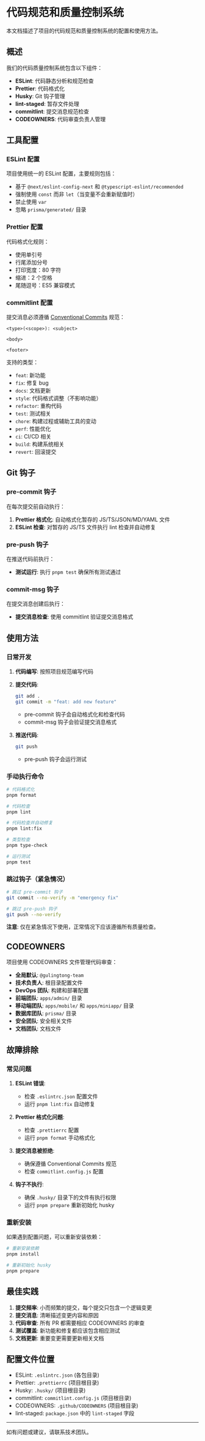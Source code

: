 # 代码规范和质量控制系统

本文档描述了项目的代码规范和质量控制系统的配置和使用方法。

## 概述

我们的代码质量控制系统包含以下组件：

- **ESLint**: 代码静态分析和规范检查
- **Prettier**: 代码格式化
- **Husky**: Git 钩子管理
- **lint-staged**: 暂存文件处理
- **commitlint**: 提交消息规范检查
- **CODEOWNERS**: 代码审查负责人管理

## 工具配置

### ESLint 配置

项目使用统一的 ESLint 配置，主要规则包括：

- 基于 `@next/eslint-config-next` 和 `@typescript-eslint/recommended`
- 强制使用 `const` 而非 `let`（当变量不会重新赋值时）
- 禁止使用 `var`
- 忽略 `prisma/generated/` 目录

### Prettier 配置

代码格式化规则：

- 使用单引号
- 行尾添加分号
- 打印宽度：80 字符
- 缩进：2 个空格
- 尾随逗号：ES5 兼容模式

### commitlint 配置

提交消息必须遵循 [Conventional Commits](https://www.conventionalcommits.org/) 规范：

```
<type>(<scope>): <subject>

<body>

<footer>
```

支持的类型：
- `feat`: 新功能
- `fix`: 修复 bug
- `docs`: 文档更新
- `style`: 代码格式调整（不影响功能）
- `refactor`: 重构代码
- `test`: 测试相关
- `chore`: 构建过程或辅助工具的变动
- `perf`: 性能优化
- `ci`: CI/CD 相关
- `build`: 构建系统相关
- `revert`: 回滚提交

## Git 钩子

### pre-commit 钩子

在每次提交前自动执行：

1. **Prettier 格式化**: 自动格式化暂存的 JS/TS/JSON/MD/YAML 文件
2. **ESLint 检查**: 对暂存的 JS/TS 文件执行 lint 检查并自动修复

### pre-push 钩子

在推送代码前执行：

- **测试运行**: 执行 `pnpm test` 确保所有测试通过

### commit-msg 钩子

在提交消息创建后执行：

- **提交消息检查**: 使用 commitlint 验证提交消息格式

## 使用方法

### 日常开发

1. **代码编写**: 按照项目规范编写代码
2. **提交代码**: 
   ```bash
   git add .
   git commit -m "feat: add new feature"
   ```
   - pre-commit 钩子会自动格式化和检查代码
   - commit-msg 钩子会验证提交消息格式

3. **推送代码**:
   ```bash
   git push
   ```
   - pre-push 钩子会运行测试

### 手动执行命令

```bash
# 代码格式化
pnpm format

# 代码检查
pnpm lint

# 代码检查并自动修复
pnpm lint:fix

# 类型检查
pnpm type-check

# 运行测试
pnpm test
```

### 跳过钩子（紧急情况）

```bash
# 跳过 pre-commit 钩子
git commit --no-verify -m "emergency fix"

# 跳过 pre-push 钩子
git push --no-verify
```

**注意**: 仅在紧急情况下使用，正常情况下应该遵循所有质量检查。

## CODEOWNERS

项目使用 CODEOWNERS 文件管理代码审查：

- **全局默认**: `@gulingtong-team`
- **技术负责人**: 根目录配置文件
- **DevOps 团队**: 构建和部署配置
- **前端团队**: `apps/admin/` 目录
- **移动端团队**: `apps/mobile/` 和 `apps/miniapp/` 目录
- **数据库团队**: `prisma/` 目录
- **安全团队**: 安全相关文件
- **文档团队**: 文档文件

## 故障排除

### 常见问题

1. **ESLint 错误**: 
   - 检查 `.eslintrc.json` 配置文件
   - 运行 `pnpm lint:fix` 自动修复

2. **Prettier 格式化问题**:
   - 检查 `.prettierrc` 配置
   - 运行 `pnpm format` 手动格式化

3. **提交消息被拒绝**:
   - 确保遵循 Conventional Commits 规范
   - 检查 `commitlint.config.js` 配置

4. **钩子不执行**:
   - 确保 `.husky/` 目录下的文件有执行权限
   - 运行 `pnpm prepare` 重新初始化 husky

### 重新安装

如果遇到配置问题，可以重新安装依赖：

```bash
# 重新安装依赖
pnpm install

# 重新初始化 husky
pnpm prepare
```

## 最佳实践

1. **提交频率**: 小而频繁的提交，每个提交只包含一个逻辑变更
2. **提交消息**: 清晰描述变更内容和原因
3. **代码审查**: 所有 PR 都需要相应 CODEOWNERS 的审查
4. **测试覆盖**: 新功能和修复都应该包含相应测试
5. **文档更新**: 重要变更需要更新相关文档

## 配置文件位置

- ESLint: `.eslintrc.json` (各包目录)
- Prettier: `.prettierrc` (项目根目录)
- Husky: `.husky/` (项目根目录)
- commitlint: `commitlint.config.js` (项目根目录)
- CODEOWNERS: `.github/CODEOWNERS` (项目根目录)
- lint-staged: `package.json` 中的 `lint-staged` 字段

---

如有问题或建议，请联系技术团队。